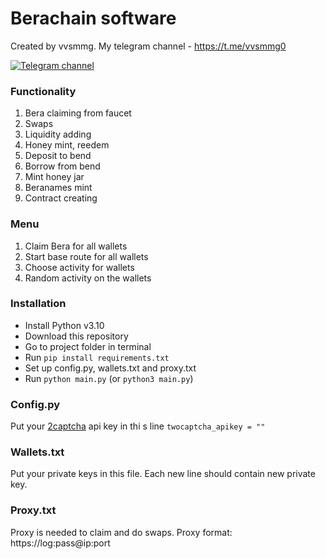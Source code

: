 # Berachain software
Created by vvsmmg. My telegram channel - https://t.me/vvsmmg0

[![Telegram channel](https://img.shields.io/endpoint?url=https://runkit.io/damiankrawczyk/telegram-badge/branches/master?url=https://t.me/vvsmmg0)](https://t.me/vvsmmg0)

### Functionality
1. Bera claiming from faucet
2. Swaps
3. Liquidity adding
4. Honey mint, reedem
5. Deposit to bend
6. Borrow from bend
7. Mint honey jar
8. Beranames mint
9. Contract creating 

### Menu 
1. Claim Bera for all wallets
2. Start base route for all wallets
3. Choose activity for wallets
4. Random activity on the wallets

### Installation  
+ Install Python v3.10
+ Download this repository
+ Go to project folder in terminal 
+ Run ```pip install requirements.txt```
+ Set up config.py, wallets.txt and proxy.txt
+ Run ```python main.py``` (or ```python3 main.py```)

### Config.py
Put your [2captcha](https://2captcha.com/?from=15327187) api key in thi s line
```twocaptcha_apikey = ""```
### Wallets.txt
Put your private keys in this file. 
Each new line should contain new private key.
### Proxy.txt
Proxy is needed to claim and do swaps. 
Proxy format: https://log:pass@ip:port

